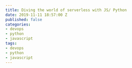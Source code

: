 ```yaml
---
title: Diving the world of serverless with JS/ Python
date: 2019-11-11 18:57:00 Z
published: false
categories:
- devops
- python
- javascript
tags:
- devops
- python
- javascript
---
```


